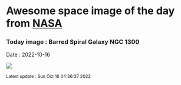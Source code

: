 
# Awesome space image of the day from [NASA](https://api.nasa.gov/)

### Today image : Barred Spiral Galaxy NGC 1300
Date : 2022-10-16

![](https://apod.nasa.gov/apod/image/2210/NGC1300_HST_1080.jpg)

<small>Latest update : Sun Oct 16 04:36:37 2022</small>
        